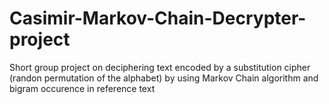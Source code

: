 # Casimir-Markov-Chain-Decrypter-project
Short group project on deciphering text encoded by a substitution cipher (randon permutation of the alphabet) by using Markov Chain algorithm and bigram occurence in reference text

